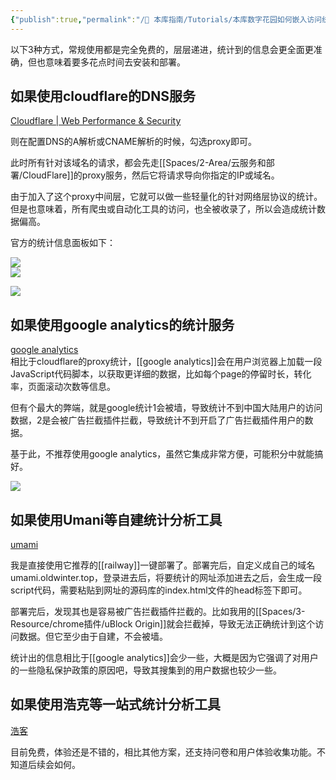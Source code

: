 ```yaml
---
{"publish":true,"permalink":"/🧰 本库指南/Tutorials/本库数字花园如何嵌入访问统计系统.md","title":"本库数字花园如何嵌入访问统计系统","created":"2022-08-23","modified":"2023-03-14","published":"2025-07-07T17:10:23.992+08:00","cssclasses":""}
---
```


以下3种方式，常规使用都是完全免费的，层层递进，统计到的信息会更全面更准确，但也意味着要多花点时间去安装和部署。

## 如果使用cloudflare的DNS服务

[Cloudflare | Web Performance & Security](https://dash.cloudflare.com/)

则在配置DNS的A解析或CNAME解析的时候，勾选proxy即可。

此时所有针对该域名的请求，都会先走[[Spaces/2-Area/云服务和部署/CloudFlare]]的proxy服务，然后它将请求导向你指定的IP或域名。

由于加入了这个proxy中间层，它就可以做一些轻量化的针对网络层协议的统计。但是也意味着，所有爬虫或自动化工具的访问，也全被收录了，所以会造成统计数据偏高。

官方的统计信息面板如下：

![](https://img2.oldwinter.top/202208232305309.png)  
![](https://img2.oldwinter.top/202208232306036.png)

![](https://img2.oldwinter.top/202208232305980.png)

## 如果使用google analytics的统计服务

[google analytics](https://analytics.google.com/analytics/web/)  
相比于cloudflare的proxy统计，[[google analytics]]会在用户浏览器上加载一段JavaScript代码脚本，以获取更详细的数据，比如每个page的停留时长，转化率，页面滚动次数等信息。

但有个最大的弊端，就是google统计1会被墙，导致统计不到中国大陆用户的访问数据，2是会被广告拦截插件拦截，导致统计不到开启了广告拦截插件用户的数据。

基于此，不推荐使用google analytics，虽然它集成非常方便，可能积分中就能搞好。

![](https://img2.oldwinter.top/202208232313158.png)

## 如果使用Umani等自建统计分析工具

[umami](https://umami.is/)

我是直接使用它推荐的[[railway]]一键部署了。部署完后，自定义成自己的域名 umami.oldwinter.top，登录进去后，将要统计的网址添加进去之后，会生成一段script代码，需要粘贴到网址的源码库的index.html文件的head标签下即可。

部署完后，发现其也是容易被广告拦截插件拦截的。比如我用的[[Spaces/3-Resource/chrome插件/uBlock Origin]]就会拦截掉，导致无法正确统计到这个访问数据。但它至少由于自建，不会被墙。

统计出的信息相比于[[google analytics]]会少一些，大概是因为它强调了对用户的一些隐私保护政策的原因吧，导致其搜集到的用户数据也较少一些。

## 如果使用浩克等一站式统计分析工具

[浩客](https://app.howxm.com/)

目前免费，体验还是不错的，相比其他方案，还支持问卷和用户体验收集功能。不知道后续会如何。